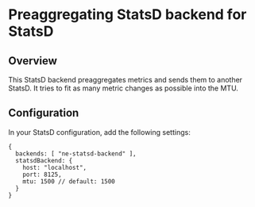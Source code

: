 # Preaggregating StatsD backend for StatsD

## Overview
This StatsD backend preaggregates metrics and sends them to another StatsD. It
tries to fit as many metric changes as possible into the MTU.

## Configuration
In your StatsD configuration, add the following settings:
```
{
  backends: [ "ne-statsd-backend" ],
  statsdBackend: {
    host: "localhost",
    port: 8125,
    mtu: 1500 // default: 1500
  }
}
```
